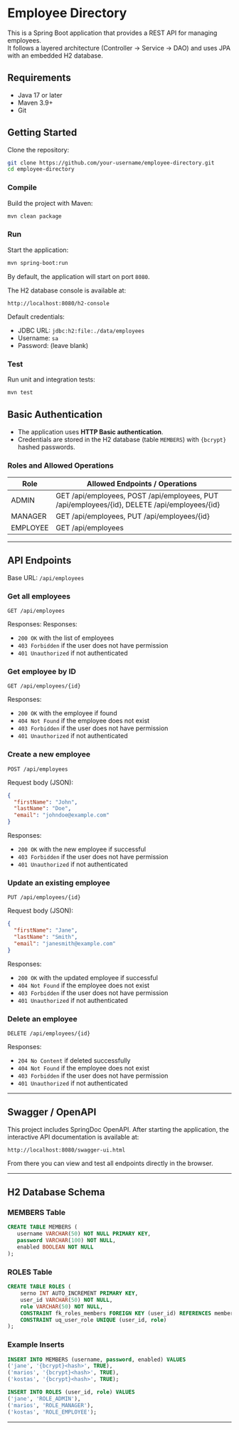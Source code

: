 # Employee Directory

This is a Spring Boot application that provides a REST API for managing employees.  
It follows a layered architecture (Controller → Service → DAO) and uses JPA with an embedded H2 database.

## Requirements

- Java 17 or later
- Maven 3.9+
- Git

## Getting Started

Clone the repository:

```bash
git clone https://github.com/your-username/employee-directory.git
cd employee-directory
```

### Compile

Build the project with Maven:

```bash
mvn clean package
```

### Run

Start the application:

```bash
mvn spring-boot:run
```

By default, the application will start on port `8080`.

The H2 database console is available at:
```
http://localhost:8080/h2-console
```

Default credentials:
- JDBC URL: `jdbc:h2:file:./data/employees`
- Username: `sa`
- Password: (leave blank)

### Test

Run unit and integration tests:

```bash
mvn test
```

## Basic Authentication

- The application uses **HTTP Basic authentication**.
- Credentials are stored in the H2 database (table `MEMBERS`) with `{bcrypt}` hashed passwords.

### Roles and Allowed Operations

| Role     | Allowed Endpoints / Operations |
|----------|--------------------------------|
| ADMIN    | GET /api/employees, POST /api/employees, PUT /api/employees/{id}, DELETE /api/employees/{id} |
| MANAGER  | GET /api/employees, PUT /api/employees/{id} |
| EMPLOYEE | GET /api/employees |

---

## API Endpoints

Base URL: `/api/employees`

### Get all employees
```
GET /api/employees
```
Responses:
Responses:
- `200 OK` with the list of employees
- `403 Forbidden` if the user does not have permission
- `401 Unauthorized` if not authenticated

### Get employee by ID
```
GET /api/employees/{id}
```
Responses:
- `200 OK` with the employee if found
- `404 Not Found` if the employee does not exist
- `403 Forbidden` if the user does not have permission
- `401 Unauthorized` if not authenticated

### Create a new employee
```
POST /api/employees
```
Request body (JSON):
```json
{
  "firstName": "John",
  "lastName": "Doe",
  "email": "johndoe@example.com"
}
```
Responses:
- `200 OK` with the new employee if successful
- `403 Forbidden` if the user does not have permission
- `401 Unauthorized` if not authenticated

### Update an existing employee
```
PUT /api/employees/{id}
```
Request body (JSON):
```json
{
  "firstName": "Jane",
  "lastName": "Smith",
  "email": "janesmith@example.com"
}
```

Responses:
- `200 OK` with the updated employee if successful
- `404 Not Found` if the employee does not exist
- `403 Forbidden` if the user does not have permission
- `401 Unauthorized` if not authenticated

### Delete an employee
```
DELETE /api/employees/{id}
```
Responses:  
- `204 No Content` if deleted successfully  
- `404 Not Found` if the employee does not exist
- `403 Forbidden` if the user does not have permission
- `401 Unauthorized` if not authenticated

---

## Swagger / OpenAPI

This project includes SpringDoc OpenAPI. After starting the application, the interactive API documentation is available at:

```
http://localhost:8080/swagger-ui.html
```

From there you can view and test all endpoints directly in the browser.

---

## H2 Database Schema

### MEMBERS Table
```sql
CREATE TABLE MEMBERS (
   username VARCHAR(50) NOT NULL PRIMARY KEY,
   password VARCHAR(100) NOT NULL,
   enabled BOOLEAN NOT NULL
);
```

### ROLES Table
```sql
CREATE TABLE ROLES (
    serno INT AUTO_INCREMENT PRIMARY KEY,
    user_id VARCHAR(50) NOT NULL,
    role VARCHAR(50) NOT NULL,
    CONSTRAINT fk_roles_members FOREIGN KEY (user_id) REFERENCES members(username),
    CONSTRAINT uq_user_role UNIQUE (user_id, role)
);
```

### Example Inserts
```sql
INSERT INTO MEMBERS (username, password, enabled) VALUES
('jane', '{bcrypt}<hash>', TRUE),
('marios', '{bcrypt}<hash>', TRUE),
('kostas', '{bcrypt}<hash>', TRUE);

INSERT INTO ROLES (user_id, role) VALUES
('jane', 'ROLE_ADMIN'),
('marios', 'ROLE_MANAGER'),
('kostas', 'ROLE_EMPLOYEE');
```

---
